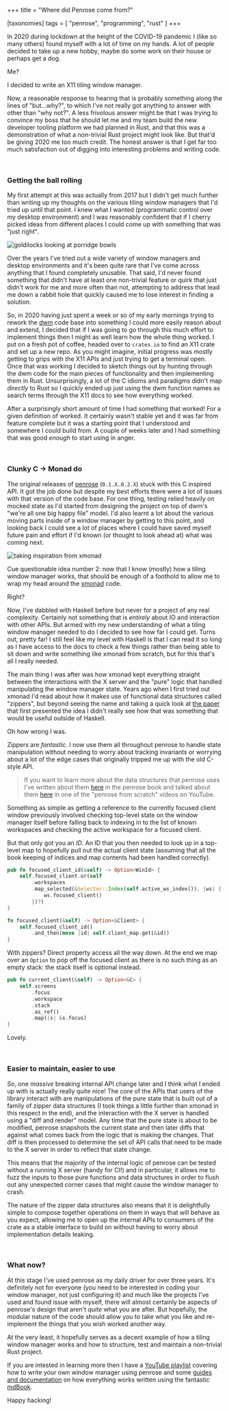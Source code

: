 +++
title = "Where did Penrose come from?"

[taxonomies]
tags = [ "penrose", "programming", "rust" ]
+++

In 2020 during lockdown at the height of the COVID-19 pandemic I (like so many others)
found myself with a lot of time on my hands. A lot of people decided to take up a new
hobby, maybe do some work on their house or perhaps get a dog.

Me?

I decided to write an X11 tiling window manager.

<!-- more -->

Now, a reasonable response to hearing that is probably something along the lines of
"but...why?", to which I've not really got anything to answer with other than "why not?".
A less frivolous answer might be that I was trying to convince my boss that he should
let me and my team build the new developer tooling platform we had planned in Rust, and
that this was a demonstration of what a non-trivial Rust project might look like. But
that'd be giving 2020 me too much credit. The honest answer is that I get far too much
satisfaction out of digging into interesting problems and writing code.

<br>

### Getting the ball rolling

My first attempt at this was actually from 2017 but I didn't get much further than
writing up my thoughts on the various tiling window managers that I'd tried up until
that point. I knew what I wanted (programmatic control over my desktop environment)
and I was reasonably confident that if I cherry picked ideas from different places
I could come up with something that was "just right".

![goldilocks looking at porridge bowls](/images/goldilocks.png)

Over the years I've tried out a wide variety of window managers and desktop environments
and it's been quite rare that I've come across anything that I found completely unusable.
That said, I'd never found something that didn't have at least one non-trivial feature
or quirk that just didn't work for me and more often than not, attempting to address that
lead me down a rabbit hole that quickly caused me to lose interest in finding a solution.

So, in 2020 having just spent a week or so of my early mornings trying to rework the [dwm][0]
code base into something I could more easily reason about and extend, I decided that if
I was going to go through this much effort to implement things then I might as well learn
how the whole thing worked. I put on a fresh pot of coffee, headed over to `crates.io` to
find an X11 crate and set up a new repo. As you might imagine, initial progress was mostly
getting to grips with the X11 APIs and just trying to get a terminal open. Once that was
working I decided to sketch things out by hunting through the dwm code for the main pieces
of functionality and then implementing them in Rust. Unsurprisingly, a lot of the C idioms
and paradigms didn't map _directly_ to Rust so I quickly ended up just using the dwm function
names as search terms through the X11 docs to see how everything worked.

After a surprisingly short amount of time I had something that worked! For a given definition
of worked. It certainly wasn't stable yet and it was far from feature complete but it was a
starting point that I understood and somewhere I could build from. A couple of weeks later
and I had something that was good _enough_ to start using in anger.

<br>

### Clunky C -> Monad do

The original releases of [penrose][1] (`0.1.X`..`0.2.X`) stuck with this C inspired API. It got
the job done but despite my best efforts there were a lot of issues with that version of the
code base. For one thing, testing relied heavily on mocked state as I'd started from designing
the project on top of dwm's "we're all one big happy file" model. I'd also learnt a lot about
the various moving parts inside of a window manager by getting to this point, and looking
back I could see a lot of places where I could have saved myself future pain and effort if I'd
known (or thought to look ahead at) what was coming next.

![taking inspiration from xmonad](/images/xmonad-penrose.jpeg)

Cue questionable idea number 2: now that I know (mostly) how a tiling window manager works,
that should be enough of a foothold to allow me to wrap my head around the [xmonad][2] code.

Right?

Now, I've dabbled with Haskell before but never for a project of any real complexity. Certainly
not something that is _entirely_ about IO and interaction with other APIs. But armed with my
new understanding of what a tiling window manager needed to do I decided to see how far I could
get. Turns out, pretty far! I still feel like my level with Haskell is that I can read it so long
as I have access to the docs to check a few things rather than being able to sit down and write
something like xmonad from scratch, but for this that's all I really needed.

The main thing I was after was how xmonad kept everything straight between the interactions with
the X server and the "pure" logic that handled manipulating the window manager state. Years ago
when I first tried out xmonad I'd read about how it makes use of functional data structures
called "zippers", but beyond seeing the name and taking a quick look at [the paper][3] that first
presented the idea I didn't really see how that was something that would be useful outside of
Haskell.

Oh how wrong I was.

Zippers are _fantastic_. I now use them all throughout penrose to handle state manipulation
without needing to worry about tracking invariants or worrying about a lot of the edge cases that
originally tripped me up with the old C-style API.

> If you want to learn more about the data structures that penrose uses I've written about them
> [here][4] in the penrose book and talked about them [here][5] in one of the "penrose from scratch"
> videos on YouTube.

Something as simple as getting a reference to the currently focused client window previously involved
checking top-level state on the window manager itself before falling back to indexing in to the list
of known workspaces and checking the active workspace for a focused client.

But that only got you an _ID_. An ID that you then needed to look up in a top-level map to hopefully
pull out the actual client state (assuming that all the book keeping of indices and map contents
had been handled correctly).
```rust
pub fn focused_client_id(&self) -> Option<WinId> {
    self.focused_client.or(self
        .workspaces
        .map_selected(&Selector::Index(self.active_ws_index()), |ws| {
            ws.focused_client()
        })?)
}

fn focused_client(&self) -> Option<&Client> {
    self.focused_client_id()
        .and_then(move |id| self.client_map.get(&id))
}
```

With zippers? Direct property access all the way down. At the end we map over an `Option` to pop
off the focused client as there is no such thing as an empty stack: the stack itself is optional
instead.

```rust
pub fn current_client(&self) -> Option<&C> {
    self.screens
        .focus
        .workspace
        .stack
        .as_ref()
        .map(|s| &s.focus)
}
```

Lovely.

<br>

### Easier to maintain, easier to use

So, one _massive_ breaking internal API change later and I think what I ended up with is actually
really quite nice! The core of the APIs that users of the library interact with are manipulations
of the pure state that is built out of a family of zipper data structures (I took things a little
further than xmonad in this respect in the end), and the interaction with the X server is handled
using a "diff and render" model. Any time that the pure state is about to be modified, penrose
snapshots the current state and then later diffs that against what comes back from the logic that
is making the changes. That diff is then processed to determine the set of API calls that need to
be made to the X server in order to reflect that state change.

This means that the majority of the internal logic of penrose can be tested without a running X
server (handy for CI!) and in particular, it allows me to fuzz the inputs to those pure functions
and data structures in order to flush out any unexpected corner cases that might cause the window
manager to crash.

The nature of the zipper data structures also means that it is delightfully simple to compose
together operations on them in ways that will behave as you expect, allowing me to open up the
internal APIs to consumers of the crate as a stable interface to build on without having to worry
about implementation details leaking.

<br>

### What now?

At this stage I've used penrose as my daily driver for over three years. It's definitely not for
everyone (you need to be interested in coding your window manager, not just configuring it) and
much like the projects I've used and found issue with myself, there will almost certainly be
aspects of penrose's design that aren't _quite_ what you are after. But hopefully, the modular
nature of the code should allow you to take what you like and re-implement the things that you
wish worked another way.

At the very least, it hopefully serves as a decent example of how a tiling window manager works
and how to structure, test and maintain a non-trivial Rust project.

If you are intested in learning more then I have a [YouTube playlist][6] covering how to write
your own window manager using penrose and some [guides and documentation][7] on how everything
works written using the fantastic [mdBook][8].

Happy hacking!


  [0]: https://dwm.suckless.org/
  [1]: https://github.com/sminez/penrose
  [2]: https://xmonad.org/
  [3]: https://www.st.cs.uni-saarland.de/edu/seminare/2005/advanced-fp/docs/huet-zipper.pdf
  [4]: https://sminez.github.io/penrose/overview/data-structures.html
  [5]: https://www.youtube.com/watch?v=4r4CkXrPEbw
  [6]: https://www.youtube.com/playlist?list=PLy2HjaQiG8lOxCKzuWKfmmXov4iEVOGOF
  [7]: https://sminez.github.io/penrose/
  [8]: https://github.com/rust-lang/mdBook
